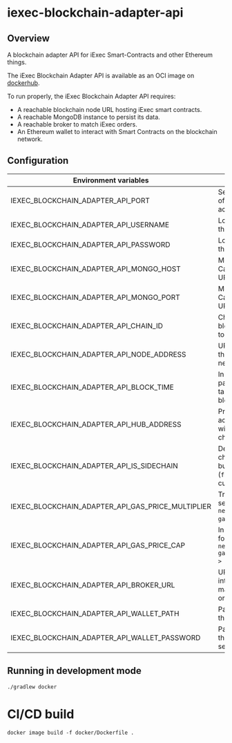 # iexec-blockchain-adapter-api

## Overview

A blockchain adapter API for iExec Smart-Contracts and other Ethereum things.

The iExec Blockchain Adapter API is available as an OCI image on [dockerhub](https://hub.docker.com/r/iexechub/iexec-blockchain-adapter-api/tags).

To run properly, the iExec Blockchain Adapter API requires:
* A reachable blockchain node URL hosting iExec smart contracts.
* A reachable MongoDB instance to persist its data.
* A reachable broker to match iExec orders.
* An Ethereum wallet to interact with Smart Contracts on the blockchain network.

## Configuration

| Environment variables | Description | Values | Default value |
| --- | --- | --- | --- |
| IEXEC_BLOCKCHAIN_ADAPTER_API_PORT | Server HTTP port of the blockchain adapter API. | Positive integer | `13010` |
| IEXEC_BLOCKCHAIN_ADAPTER_API_USERNAME | Login username of the server. | String | `admin` |
| IEXEC_BLOCKCHAIN_ADAPTER_API_PASSWORD | Login password of the server. | String | `whatever` |
| IEXEC_BLOCKCHAIN_ADAPTER_API_MONGO_HOST | Mongo server host. Cannot be set with URI. | String | `localhost` |
| IEXEC_BLOCKCHAIN_ADAPTER_API_MONGO_PORT | Mongo server port. Cannot be set with URI. | Positive integer | `13012` |
| IEXEC_BLOCKCHAIN_ADAPTER_API_CHAIN_ID | Chain ID of the blockchain network to connect. | Positive integer | `65535` |
| IEXEC_BLOCKCHAIN_ADAPTER_API_NODE_ADDRESS | URL to connect to the blockchain network. | URL | `http://localhost:8545` |
| IEXEC_BLOCKCHAIN_ADAPTER_API_BLOCK_TIME | In seconds, parameter of the targeted blockchain. | Positive integer | `1` |
| IEXEC_BLOCKCHAIN_ADAPTER_API_HUB_ADDRESS | Proxy contract address to interact with the iExec on-chain protocol. | Ethereum Address | `0xBF6B2B07e47326B7c8bfCb4A5460bef9f0Fd2002` |
| IEXEC_BLOCKCHAIN_ADAPTER_API_IS_SIDECHAIN | Define if iExec on-chain protocol is built on top of token (`false`) or native currency (`true`). | Boolean | `false` |
| IEXEC_BLOCKCHAIN_ADAPTER_API_GAS_PRICE_MULTIPLIER | Transactions will be sent with `networkGasPrice * gasPriceMultiplier`. | Float | `1.0` |
| IEXEC_BLOCKCHAIN_ADAPTER_API_GAS_PRICE_CAP | In Wei, will be used for transactions if `networkGasPrice * gasPriceMultiplier > gasPriceCap`. | Positive integer | `22000000000` |
| IEXEC_BLOCKCHAIN_ADAPTER_API_BROKER_URL | URL of the broker to interact with when matching iExec orders. | URL | `http://localhost:3000` |
| IEXEC_BLOCKCHAIN_ADAPTER_API_WALLET_PATH | Path to the wallet of the server. | String | `src/main/resources/wallet.json` |
| IEXEC_BLOCKCHAIN_ADAPTER_API_WALLET_PASSWORD | Password to unlock the wallet of the server. | String | `whatever` |

## Running in development mode

`./gradlew docker`

# CI/CD build

`docker image build -f docker/Dockerfile .`
